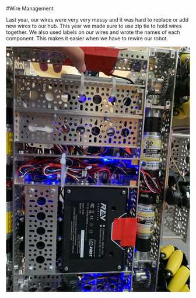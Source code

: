#Wire Management

Last year, our wires were very very messy and it was hard to replace or add new wires to our hub. This year we made sure to use zip tie to hold wires together. We also used labels on our wires and wrote the names of each component. This makes it easier when we have to rewire our robot.

![Wires](Wires.jpg)


